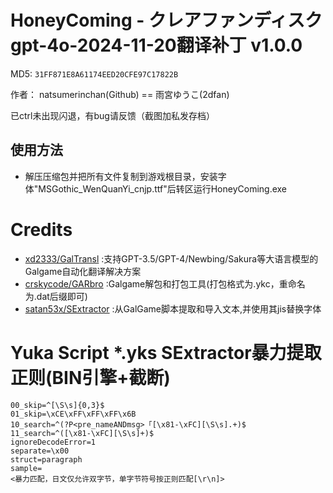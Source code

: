 # HoneyComing - クレアファンディスク gpt-4o-2024-11-20翻译补丁 v1.0.0

MD5: `31FF871E8A61174EED20CFE97C17822B`

作者： natsumerinchan(Github) == 雨宮ゆうこ(2dfan)

已ctrl未出现闪退，有bug请反馈（截图加私发存档）

## 使用方法
- 解压压缩包并把所有文件复制到游戏根目录，安装字体"MSGothic_WenQuanYi_cnjp.ttf"后转区运行HoneyComing.exe

# Credits

- [xd2333/GalTransl](https://github.com/xd2333/GalTransl.git) :支持GPT-3.5/GPT-4/Newbing/Sakura等大语言模型的Galgame自动化翻译解决方案
- [crskycode/GARbro](https://github.com/crskycode/GARbro) :Galgame解包和打包工具(打包格式为.ykc，重命名为.dat后缀即可)
- [satan53x/SExtractor](https://github.com/satan53x/SExtractor.git) :从GalGame脚本提取和导入文本,并使用其jis替换字体

# Yuka Script *.yks SExtractor暴力提取正则(BIN引擎+截断)
```
00_skip=^[\S\s]{0,3}$
01_skip=\xCE\xFF\xFF\xFF\x6B
10_search=^(?P<pre_nameANDmsg>「[\x81-\xFC][\S\s].+)$
11_search=^([\x81-\xFC][\S\s]+)$
ignoreDecodeError=1
separate=\x00
struct=paragraph
sample=
<暴力匹配，日文仅允许双字节，单字节符号按正则匹配[\r\n]>
```
